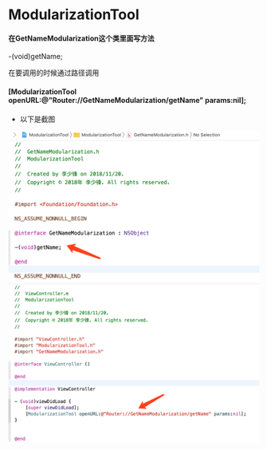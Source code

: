 # ModularizationTool

#### 在GetNameModularization这个类里面写方法

-(void)getName;

在要调用的时候通过路径调用 

#### [ModularizationTool openURL:@"Router://GetNameModularization/getName" params:nil];

* 以下是截图

![image](https://github.com/lsfA1/ModularizationTool/raw/master/ModularizationTool/img/01.png)![image](https://github.com/lsfA1/ModularizationTool/raw/master/ModularizationTool/img/02.png)
